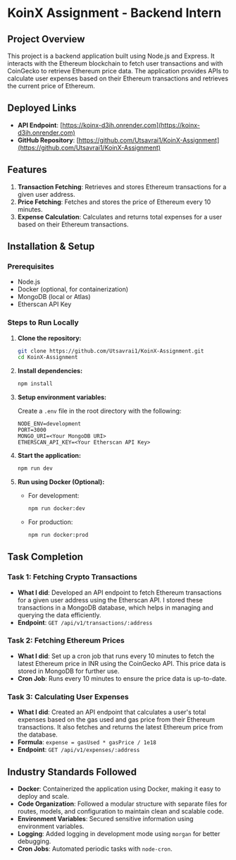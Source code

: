 # KoinX Assignment - Backend Intern

## Project Overview

This project is a backend application built using Node.js and Express. It interacts with the Ethereum blockchain to fetch user transactions and with CoinGecko to retrieve Ethereum price data. The application provides APIs to calculate user expenses based on their Ethereum transactions and retrieves the current price of Ethereum.

## Deployed Links

- **API Endpoint**: [https://koinx-d3ih.onrender.com](https://koinx-d3ih.onrender.com)
- **GitHub Repository**: [https://github.com/Utsavrai1/KoinX-Assignment](https://github.com/Utsavrai1/KoinX-Assignment)

## Features

1. **Transaction Fetching**: Retrieves and stores Ethereum transactions for a given user address.
2. **Price Fetching**: Fetches and stores the price of Ethereum every 10 minutes.
3. **Expense Calculation**: Calculates and returns total expenses for a user based on their Ethereum transactions.

## Installation & Setup

### Prerequisites

- Node.js
- Docker (optional, for containerization)
- MongoDB (local or Atlas)
- Etherscan API Key

### Steps to Run Locally

1. **Clone the repository:**

   ```bash
   git clone https://github.com/Utsavrai1/KoinX-Assignment.git
   cd KoinX-Assignment
   ```

2. **Install dependencies:**

   ```bash
   npm install
   ```

3. **Setup environment variables:**

   Create a `.env` file in the root directory with the following:

   ```
   NODE_ENV=development
   PORT=3000
   MONGO_URI=<Your MongoDB URI>
   ETHERSCAN_API_KEY=<Your Etherscan API Key>
   ```

4. **Start the application:**

   ```bash
   npm run dev
   ```

5. **Run using Docker (Optional):**

   - For development:

     ```bash
     npm run docker:dev
     ```

   - For production:

     ```bash
     npm run docker:prod
     ```

## Task Completion

### Task 1: Fetching Crypto Transactions

- **What I did**: Developed an API endpoint to fetch Ethereum transactions for a given user address using the Etherscan API. I stored these transactions in a MongoDB database, which helps in managing and querying the data efficiently.
- **Endpoint**: `GET /api/v1/transactions/:address`

### Task 2: Fetching Ethereum Prices

- **What I did**: Set up a cron job that runs every 10 minutes to fetch the latest Ethereum price in INR using the CoinGecko API. This price data is stored in MongoDB for further use.
- **Cron Job**: Runs every 10 minutes to ensure the price data is up-to-date.

### Task 3: Calculating User Expenses

- **What I did**: Created an API endpoint that calculates a user's total expenses based on the gas used and gas price from their Ethereum transactions. It also fetches and returns the latest Ethereum price from the database.
- **Formula**: `expense = gasUsed * gasPrice / 1e18`
- **Endpoint**: `GET /api/v1/expenses/:address`

## Industry Standards Followed

- **Docker**: Containerized the application using Docker, making it easy to deploy and scale.
- **Code Organization**: Followed a modular structure with separate files for routes, models, and configuration to maintain clean and scalable code.
- **Environment Variables**: Secured sensitive information using environment variables.
- **Logging**: Added logging in development mode using `morgan` for better debugging.
- **Cron Jobs**: Automated periodic tasks with `node-cron`.
